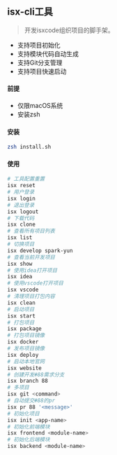 ## isx-cli工具

> 开发isxcode组织项目的脚手架。

- 支持项目初始化
- 支持模块代码自动生成
- 支持Git分支管理
- 支持项目快速启动

#### 前提

- 仅限macOS系统
- 安装zsh

#### 安装

```bash
zsh install.sh
```

#### 使用

```bash
# 工具配置重置
isx reset
# 用户登录
isx login
# 退出登录
isx logout
# 下载代码
isx clone
# 查看所有项目列表
isx list
# 切换项目
isx develop spark-yun
# 查看当前开发项目
isx show
# 使用idea打开项目
isx idea 
# 使用vscode打开项目
isx vscode
# 清理项目打包内容
isx clean 
# 启动项目
isx start 
# 打包项目
isx package
# 打包项目镜像
isx docker 
# 发布项目镜像
isx deploy 
# 启动本地官网
isx website
# 创建开发#88需求分支
isx branch 88
# 多项目
isx git <command>
# 自动提交#88的pr
isx pr 88 '<message>'
# 初始化项目
isx init <app-name>
# 初始化前端模块
isx frontend <module-name>
# 初始化后端模块
isx backend <module-name>
```